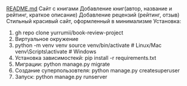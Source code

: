 [README.md](https://github.com/user-attachments/files/21575763/README.md)
Сайт с книгами
Добавление книг(автор, название и рейтинг, краткое описание)
Добавление рецензий (рейтинг, отзыв)
Стильный красивый сайт, оформленный в минимализме
Установка:
1. gh repo clone yurrumii/book-review-project
2. Виртуальное окружение 
3. python -m venv venv
source venv/bin/activate  # Linux/Mac
venv\Scripts\activate  # Windows
4. Установка зависимостекй: 
pip install -r requirements.txt
5. Миграции:
python manage.py migrate
6. Создание суперпользовтеля:
python manage.py createsuperuser
7. Запуск:
python manage.py runserver

